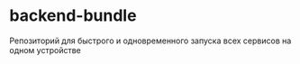 # backend-bundle
Репозиторий для быстрого и одновременного запуска всех сервисов на одном устройстве
